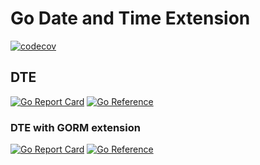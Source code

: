# Go Date and Time Extension
[![codecov](https://codecov.io/gh/peterHoburg/go-date-and-time-extension/graph/badge.svg?token=vZ0KhdIIs8)](https://codecov.io/gh/peterHoburg/go-date-and-time-extension)

## DTE
[![Go Report Card](https://goreportcard.com/badge/github.com/peterHoburg/go-date-and-time-extension/dte)](https://goreportcard.com/report/github.com/peterHoburg/go-date-and-time-extension/dte)
[![Go Reference](https://pkg.go.dev/badge/github.com/peterHoburg/go-date-and-time-extension/dte.svg)](https://pkg.go.dev/github.com/peterHoburg/go-date-and-time-extension/dte)

### DTE with GORM extension
[![Go Report Card](https://goreportcard.com/badge/github.com/peterHoburg/go-date-and-time-extension/dtegorm)](https://goreportcard.com/report/github.com/peterHoburg/go-date-and-time-extension/dtegorm)
[![Go Reference](https://pkg.go.dev/badge/github.com/peterHoburg/go-date-and-time-extension/dtegorm.svg)](https://pkg.go.dev/github.com/peterHoburg/go-date-and-time-extension/dtegorm)
